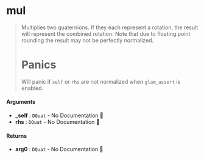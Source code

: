 # mul

>  Multiplies two quaternions. If they each represent a rotation, the result will
>  represent the combined rotation.
>  Note that due to floating point rounding the result may not be perfectly
>  normalized.
>  # Panics
>  Will panic if `self` or `rhs` are not normalized when `glam_assert` is enabled.

#### Arguments

- **\_self** : `DQuat` \- No Documentation 🚧
- **rhs** : `DQuat` \- No Documentation 🚧

#### Returns

- **arg0** : `DQuat` \- No Documentation 🚧